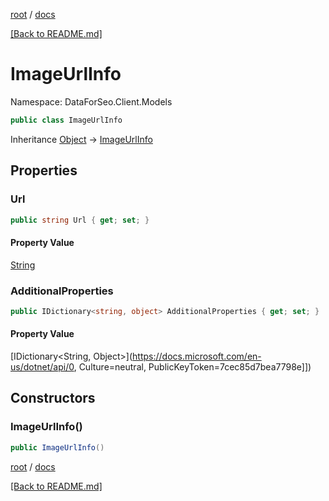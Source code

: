 [root](./../ "root") / [docs](./ "docs")

[[Back to README.md]](./../README.md "[Back to README.md]")

# ImageUrlInfo

Namespace: DataForSeo.Client.Models

```csharp
public class ImageUrlInfo
```

Inheritance [Object](https://docs.microsoft.com/en-us/dotnet/api/Object) → [ImageUrlInfo](./ImageUrlInfo.md)

## Properties

### **Url**

```csharp
public string Url { get; set; }
```

#### Property Value

[String](https://docs.microsoft.com/en-us/dotnet/api/String)<br>

### **AdditionalProperties**

```csharp
public IDictionary<string, object> AdditionalProperties { get; set; }
```

#### Property Value

[IDictionary&lt;String, Object&gt;](https://docs.microsoft.com/en-us/dotnet/api/0, Culture=neutral, PublicKeyToken=7cec85d7bea7798e]])<br>

## Constructors

### **ImageUrlInfo()**

```csharp
public ImageUrlInfo()
```

[root](./../ "root") / [docs](./ "docs")

[[Back to README.md]](./../README.md "[Back to README.md]")
